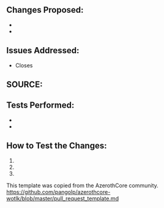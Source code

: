 <!-- First of all, THANK YOU for your contribution. -->

## Changes Proposed:
-  
-  

## Issues Addressed:
<!-- If your fix has a relating issue, link it below -->
- Closes 

## SOURCE:
<!-- If you can, include a source that can strengthen your claim -->

## Tests Performed:
<!-- Does it build without errors? Did you test in-game? What did you test? On which OS did you test? Describe any other tests performed -->
- 
- 

## How to Test the Changes:
<!-- Describe in a detailed step-by-step order how to test the changes -->

1.
2.
3.

This template was copied from the AzerothCore community.
https://github.com/pangolp/azerothcore-wotlk/blob/master/pull_request_template.md
